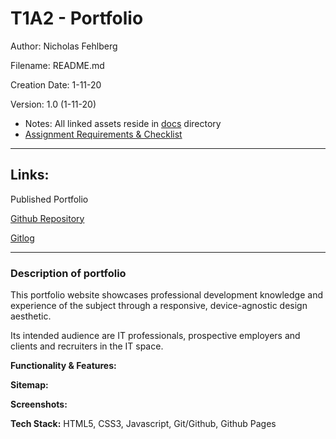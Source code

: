 # T1A2 - Portfolio

Author: Nicholas Fehlberg

Filename: README.md

Creation Date: 1-11-20

Version: 1.0 (1-11-20)
 - Notes: All linked assets reside in [docs](./docs/) directory
 - [Assignment Requirements & Checklist](./docs/requirements.md)

---
## Links: 

Published Portfolio

[Github Repository](https://github.com/glenfish/portfolio.git)

[Gitlog](./gitlog.txt)

---

### Description of portfolio

This portfolio website showcases professional development knowledge and experience of the subject through a responsive, device-agnostic design aesthetic. 

Its intended audience are IT professionals, prospective employers and clients and recruiters in the IT space. 

__Functionality & Features:__

__Sitemap:__

__Screenshots:__

__Tech Stack:__
HTML5, CSS3, Javascript, Git/Github, Github Pages

